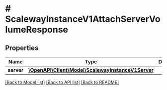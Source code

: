 # # ScalewayInstanceV1AttachServerVolumeResponse

## Properties

Name | Type | Description | Notes
------------ | ------------- | ------------- | -------------
**server** | [**\OpenAPI\Client\Model\ScalewayInstanceV1Server**](ScalewayInstanceV1Server.md) |  | [optional]

[[Back to Model list]](../../README.md#models) [[Back to API list]](../../README.md#endpoints) [[Back to README]](../../README.md)
